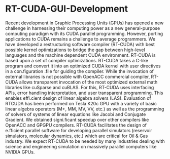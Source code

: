 # RT-CUDA-GUI-Development
Recent development in Graphic Processing Units (GPUs) has opened a new challenge in harnessing their computing power as a new general-purpose computing paradigm with its CUDA parallel programming. However, porting applications to CUDA remains a challenge to average programmers. We have developed a restructuring software compiler (RT-CUDA) with best possible kernel optimizations to bridge the gap between high-level languages and the machine dependent CUDA environment. RT-CUDA is based upon a set of compiler optimizations. RT-CUDA takes a C-like program and convert it into an optimized CUDA kernel with user directives in a con.figuration .file for guiding the compiler. While the invocation of external libraries is not possible with OpenACC commercial compiler, RT-CUDA allows transparent invocation of the most optimized external math libraries like cuSparse and cuBLAS. For this, RT-CUDA uses interfacing APIs, error handling interpretation, and user transparent programming. This enables effi.cient design of linear algebra solvers (LAS). Evaluation of RTCUDA has been performed on Tesla K20c GPU with a variety of basic linear algebra operators (M+, MM, MV, VV, etc.) as well as the programming of solvers of systems of linear equations like Jacobi and Conjugate Gradient. We obtained signi.ficant speedup over other compilers like OpenACC and GPGPU compilers. RT-CUDA facilitates the design of e.fficient parallel software for developing parallel simulators (reservoir simulators, molecular dynamics, etc.) which are critical for Oil &amp; Gas industry. We expect RT-CUDA to be needed by many industries dealing with science and engineering simulation on massively parallel computers like NVIDIA GPUs.
